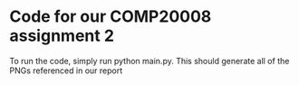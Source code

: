 # Code for our COMP20008 assignment 2

To run the code, simply run python main.py. This should generate all of the PNGs referenced in our report
